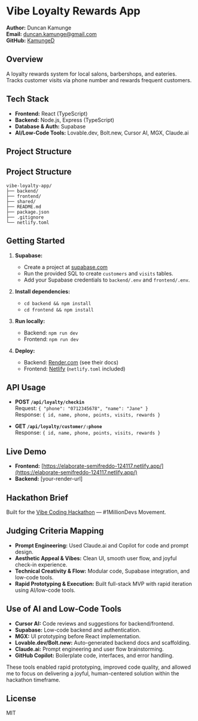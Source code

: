 # Vibe Loyalty Rewards App

**Author:** Duncan Kamunge  
**Email:** duncan.kamunge@gmail.com  
**GitHub:** [KamungeD](https://github.com/KamungeD)

## Overview

A loyalty rewards system for local salons, barbershops, and eateries.  
Tracks customer visits via phone number and rewards frequent customers.

## Tech Stack

- **Frontend:** React (TypeScript)
- **Backend:** Node.js, Express (TypeScript)
- **Database & Auth:** Supabase
- **AI/Low-Code Tools:** Lovable.dev, Bolt.new, Cursor AI, MGX, Claude.ai

## Project Structure

## Project Structure

```
vibe-loyalty-app/
├── backend/
├── frontend/
├── shared/
├── README.md
├── package.json
├── .gitignore
└── netlify.toml
```

## Getting Started

1. **Supabase:**  
   - Create a project at [supabase.com](https://supabase.com/)
   - Run the provided SQL to create `customers` and `visits` tables.
   - Add your Supabase credentials to `backend/.env` and `frontend/.env`.

2. **Install dependencies:**  
   - `cd backend && npm install`
   - `cd frontend && npm install`

3. **Run locally:**  
   - Backend: `npm run dev`
   - Frontend: `npm run dev`

4. **Deploy:**  
   - Backend: [Render.com](https://render.com/) (see their docs)
   - Frontend: [Netlify](https://netlify.com/) (`netlify.toml` included)

## API Usage

- **POST `/api/loyalty/checkin`**  
  Request: `{ "phone": "0712345678", "name": "Jane" }`  
  Response: `{ id, name, phone, points, visits, rewards }`

- **GET `/api/loyalty/customer/:phone`**  
  Response: `{ id, name, phone, points, visits, rewards }`

## Live Demo

- **Frontend:** [https://elaborate-semifreddo-124117.netlify.app/](https://elaborate-semifreddo-124117.netlify.app/)
- **Backend:** [your-render-url]

## Hackathon Brief

Built for the [Vibe Coding Hackathon](./brief.txt) — #1MillionDevs Movement.

## Judging Criteria Mapping

- **Prompt Engineering:** Used Claude.ai and Copilot for code and prompt design.
- **Aesthetic Appeal & Vibes:** Clean UI, smooth user flow, and joyful check-in experience.
- **Technical Creativity & Flow:** Modular code, Supabase integration, and low-code tools.
- **Rapid Prototyping & Execution:** Built full-stack MVP with rapid iteration using AI/low-code tools.

## Use of AI and Low-Code Tools

- **Cursor AI:** Code reviews and suggestions for backend/frontend.
- **Supabase:** Low-code backend and authentication.
- **MGX:** UI prototyping before React implementation.
- **Lovable.dev/Bolt.new:** Auto-generated backend docs and scaffolding.
- **Claude.ai:** Prompt engineering and user flow brainstorming.
- **GitHub Copilot:** Boilerplate code, interfaces, and error handling.

These tools enabled rapid prototyping, improved code quality, and allowed me to focus on delivering a joyful, human-centered solution within the hackathon timeframe.

## License

MIT

